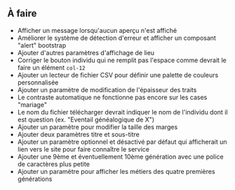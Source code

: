 ## À faire

- Afficher un message lorsqu'aucun aperçu n'est affiché
- Améliorer le système de détection d'erreur et afficher un composant "alert" bootstrap
- Ajouter d'autres paramètres d'affichage de lieu
- Corriger le bouton individu qui ne remplit pas l'espace comme devrait le faire un élément `col-12`
- Ajouter un lecteur de fichier CSV pour définir une palette de couleurs personnalisée
- Ajouter un paramètre de modification de l'épaisseur des traits
- Le contraste automatique ne fonctionne pas encore sur les cases "mariage"
- Le nom du fichier télécharger devrait indiquer le nom de l'individu dont il est question (ex. "Eventail généalogique de X")
- Ajouter un paramètre pour modifier la taille des marges
- Ajouter deux paramètres titre et sous-titre
- Ajouter un paramètre optionnel et désactivé par défaut qui afficherait un lien vers le site pour faire connaître le service
- Ajouter une 9ème et éventuellement 10ème génération avec une police de caractères plus petite
- Ajouter un paramètre pour afficher les métiers des quatre premières générations